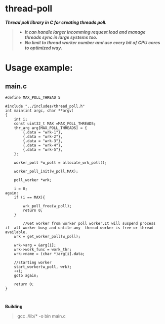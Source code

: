 # thread-poll

***Thread poll library in C for creating threads poll.***

> - ***It can handle larger incomming request load and manage threads sync in large systems too.***
> - ***No limit to thread worker number and use every bit of CPU cores to optimized way.***

# Usage example:

## **main.c**
```
#define MAX_POLL_THREAD 5

#include "../includes/thread_poll.h"
int main(int argc, char **argv)
{
	int i;
	const uint32_t MAX =MAX_POLL_THREADS;
	thr_arg arg[MAX_POLL_THREADS] = {
	    {.data = "wrk-1"},
	    {.data = "wrk-2"},
	    {.data = "wrk-3"},
	    {.data = "wrk-4"},
	    {.data = "wrk-5"},
	};

	worker_poll *w_poll = allocate_wrk_poll();

	worker_poll_init(w_poll,MAX);

	poll_worker *wrk;

	i = 0;
again:
	if (i == MAX){

		wrk_poll_free(w_poll);
		return 0;
	}
	
        //Get worker from worker poll worker.It will suspend process if  all worker busy and untile any  thread worker is free or thread available.
	wrk = get_worker_poll(w_poll);
	
	wrk->arg = &arg[i];
	wrk->work_func = work_thr;
	wrk->name = (char *)arg[i].data;
	
	//starting worker
	start_worker(w_poll, wrk);
	++i;
	goto again;

	return 0;
}
     


```
**Building**

>gcc ./lib/* -o bin main.c
